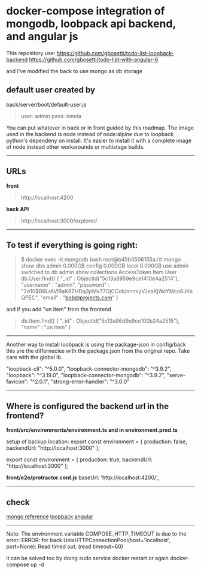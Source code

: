 # docker-compose integration of mongodb, loobpack api backend, and angular js

This repository use:
https://github.com/gbosetti/todo-list-loopback-backend
https://github.com/gbosetti/todo-list-with-angular-6

and I've modified the back to use mongo as db storage

## default user created by
back/server/boot/default-user.js

> user: admin
> pass: nimda

You can put whatever in back or in front guided by this roadmap.
The image used in the backend is node instead of node:alpine due to loopback python's dependeny on install. It's easier to install it with a complete image of node instead other workarounds or multistage builds.

---------------------
## URLs
**front**
> http://localhost:4200

**back API**
> http://localhost:3000/explorer/


-----------------------
## To test if everything is going right:
> $ docker exec -it mongodb bash
root@b45b0506165a:/# mongo
> show dbs
admin   0.000GB
config  0.000GB
local   0.000GB
> use admin
switched to db admin
> show collections
AccessToken
Item
User
> db.User.find()
{ "_id" : ObjectId("5c13a8959e9ce1410e4a2514"), "username" : "admin", "password" : "$2a$10$B6LrAVlBaK6ZHDq3pMx77OjCCck/nnmiyVJeaKjWcYMco6JKsQPEC", "email" : "bob@projects.com" }

and if you add "un item" from the frontend
> db.Item.find()
{ "_id" : ObjectId("5c13a96d9e9ce100b24a2515"), "name" : "un item" }


--------------------
Another way to install loobpack is using the package-json in config/back
this are the differnecies with the package.json from the original repo.
Take care with the global lb.

"loopback-cli": "^5.0.0",
"loopback-connector-mongodb": "^3.9.2",
"loopback": "^3.19.0",
"loopback-connector-mongodb": "^3.9.2",
"serve-favicon": "^2.0.1",
"strong-error-handler": "^3.0.0"

--------------------
## Where is configured the backend url in the frontend?

**front/src/environments/environment.ts and in environment.prod.ts**

setup of backup location:
export const environment = {
  production: false,
  backendUrl: "http://localhost:3000"
};

export const environment = {
  production: true,
  backendUrl: "http://localhost:3000"
};


**front/e2e/protractor.conf.js**
baseUrl: 'http://localhost:4200/',


------------------------


## check
[mongo reference](https://docs.mongodb.com/manual/reference/mongo-shell/)
[loopback](https://loopback.io/)
[angular](https://angular.io/)


----------
Note:
The environment variable COMPOSE_HTTP_TIMEOUT is due to the error:
ERROR: for back  UnixHTTPConnectionPool(host='localhost', port=None): Read timed out. (read timeout=60)

it can be solved too by doing
sudo service docker restart
or again
docker-compose up -d
